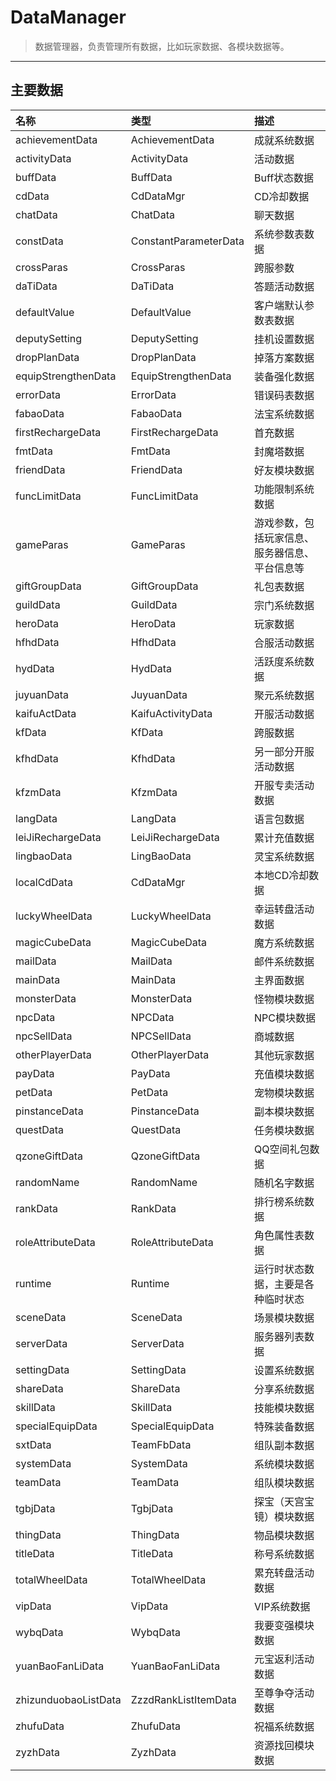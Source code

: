 # DataManager

> 数据管理器，负责管理所有数据，比如玩家数据、各模块数据等。

---

## 主要数据

|名称|类型|描述|
|:---|:---|:---|
|achievementData|AchievementData|成就系统数据|
|activityData|ActivityData|活动数据|
|buffData|BuffData|Buff状态数据|
|cdData|CdDataMgr|CD冷却数据|
|chatData|ChatData|聊天数据|
|constData|ConstantParameterData|系统参数表数据|
|crossParas|CrossParas|跨服参数|
|daTiData|DaTiData|答题活动数据|
|defaultValue|DefaultValue|客户端默认参数表数据|
|deputySetting|DeputySetting|挂机设置数据|
|dropPlanData|DropPlanData|掉落方案数据|
|equipStrengthenData|EquipStrengthenData|装备强化数据|
|errorData|ErrorData|错误码表数据|
|fabaoData|FabaoData|法宝系统数据|
|firstRechargeData|FirstRechargeData|首充数据|
|fmtData|FmtData|封魔塔数据|
|friendData|FriendData|好友模块数据|
|funcLimitData|FuncLimitData|功能限制系统数据|
|gameParas|GameParas|游戏参数，包括玩家信息、服务器信息、平台信息等|
|giftGroupData|GiftGroupData|礼包表数据|
|guildData|GuildData|宗门系统数据|
|heroData|HeroData|玩家数据|
|hfhdData|HfhdData|合服活动数据|
|hydData|HydData|活跃度系统数据|
|juyuanData|JuyuanData|聚元系统数据|
|kaifuActData|KaifuActivityData|开服活动数据|
|kfData|KfData|跨服数据|
|kfhdData|KfhdData|另一部分开服活动数据|
|kfzmData|KfzmData|开服专卖活动数据|
|langData|LangData|语言包数据|
|leiJiRechargeData|LeiJiRechargeData|累计充值数据|
|lingbaoData|LingBaoData|灵宝系统数据|
|localCdData|CdDataMgr|本地CD冷却数据|
|luckyWheelData|LuckyWheelData|幸运转盘活动数据|
|magicCubeData|MagicCubeData|魔方系统数据|
|mailData|MailData|邮件系统数据|
|mainData|MainData|主界面数据|
|monsterData|MonsterData|怪物模块数据|
|npcData|NPCData|NPC模块数据|
|npcSellData|NPCSellData|商城数据|
|otherPlayerData|OtherPlayerData|其他玩家数据|
|payData|PayData|充值模块数据|
|petData|PetData|宠物模块数据|
|pinstanceData|PinstanceData|副本模块数据|
|questData|QuestData|任务模块数据|
|qzoneGiftData|QzoneGiftData|QQ空间礼包数据|
|randomName|RandomName|随机名字数据|
|rankData|RankData|排行榜系统数据|
|roleAttributeData|RoleAttributeData|角色属性表数据|
|runtime|Runtime|运行时状态数据，主要是各种临时状态|
|sceneData|SceneData|场景模块数据|
|serverData|ServerData|服务器列表数据|
|settingData|SettingData|设置系统数据|
|shareData|ShareData|分享系统数据|
|skillData|SkillData|技能模块数据|
|specialEquipData|SpecialEquipData|特殊装备数据|
|sxtData|TeamFbData|组队副本数据|
|systemData|SystemData|系统模块数据|
|teamData|TeamData|组队模块数据|
|tgbjData|TgbjData|探宝（天宫宝镜）模块数据|
|thingData|ThingData|物品模块数据|
|titleData|TitleData|称号系统数据|
|totalWheelData|TotalWheelData|累充转盘活动数据|
|vipData|VipData|VIP系统数据|
|wybqData|WybqData|我要变强模块数据|
|yuanBaoFanLiData|YuanBaoFanLiData|元宝返利活动数据|
|zhizunduobaoListData|ZzzdRankListItemData|至尊争夺活动数据|
|zhufuData|ZhufuData|祝福系统数据|
|zyzhData|ZyzhData|资源找回模块数据|